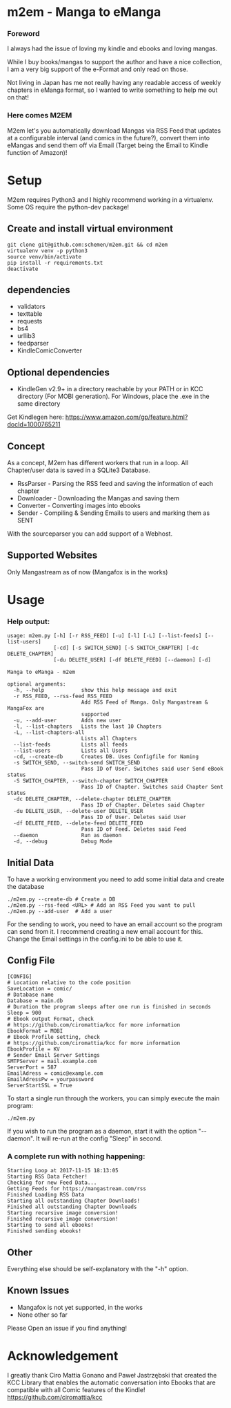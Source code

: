 # m2em - Manga to eManga

### Foreword
I always had the issue of loving my kindle and ebooks and loving mangas. 

While I buy books/mangas to support the author and have a nice collection, I am a very big support of the e-Format and only read on those.

Not living in Japan has me not really having any readable access of weekly chapters in eManga format, so I wanted to write something to help me out on that!

### Here comes M2EM

M2em let's you automatically download Mangas via RSS Feed that updates at a configurable interval (and comics in the future?), convert them into eMangas and send them off via Email (Target being the Email to Kindle function of Amazon)!

# Setup

M2em requires Python3 and I highly recommend working in a virtualenv. Some OS require the python-dev package!

## Create and install virtual environment
```x-sh
git clone git@github.com:schemen/m2em.git && cd m2em
virtualenv venv -p python3
source venv/bin/activate
pip install -r requirements.txt
deactivate
```

## dependencies
* validators
* texttable
* requests
* bs4
* urllib3
* feedparser
* KindleComicConverter


## Optional dependencies
* KindleGen v2.9+ in a directory reachable by your PATH or in KCC directory (For MOBI generation). For Windows, place the .exe in the same directory

Get Kindlegen here: https://www.amazon.com/gp/feature.html?docId=1000765211

## Concept
As a concept, M2em has different workers that run in a loop. All Chapter/user data is saved in a SQLite3 Database.
* RssParser - Parsing the RSS feed and saving the information of each chapter
* Downloader - Downloading the Mangas and saving them
* Converter - Converting images into ebooks
* Sender - Compiling & Sending Emails to users and marking them as SENT

With the sourceparser you can add support of a Webhost.

## Supported Websites
Only Mangastream as of now (Mangafox is in the works)

# Usage

### Help output:
```
usage: m2em.py [-h] [-r RSS_FEED] [-u] [-l] [-L] [--list-feeds] [--list-users]
               [-cd] [-s SWITCH_SEND] [-S SWITCH_CHAPTER] [-dc DELETE_CHAPTER]
               [-du DELETE_USER] [-df DELETE_FEED] [--daemon] [-d]

Manga to eManga - m2em

optional arguments:
  -h, --help            show this help message and exit
  -r RSS_FEED, --rss-feed RSS_FEED
                        Add RSS Feed of Manga. Only Mangastream & MangaFox are
                        supported
  -u, --add-user        Adds new user
  -l, --list-chapters   Lists the last 10 Chapters
  -L, --list-chapters-all
                        Lists all Chapters
  --list-feeds          Lists all feeds
  --list-users          Lists all Users
  -cd, --create-db      Creates DB. Uses Configfile for Naming
  -s SWITCH_SEND, --switch-send SWITCH_SEND
                        Pass ID of User. Switches said user Send eBook status
  -S SWITCH_CHAPTER, --switch-chapter SWITCH_CHAPTER
                        Pass ID of Chapter. Switches said Chapter Sent status
  -dc DELETE_CHAPTER, --delete-chapter DELETE_CHAPTER
                        Pass ID of Chapter. Deletes said Chapter
  -du DELETE_USER, --delete-user DELETE_USER
                        Pass ID of User. Deletes said User
  -df DELETE_FEED, --delete-feed DELETE_FEED
                        Pass ID of Feed. Deletes said Feed
  --daemon              Run as daemon
  -d, --debug           Debug Mode
```

## Initial Data
To have a working environment you need to add some initial data and create the database
```x-sh
./m2em.py --create-db # Create a DB
./m2em.py --rss-feed <URL> # Add an RSS Feed you want to pull
./m2em.py --add-user  # Add a user

```

For the sending to work, you need to have an email account so the program can send from it. I recommend creating a new email account for this. Change the Email settings in the config.ini to be able to use it.

## Config File
```
[CONFIG]
# Location relative to the code position
SaveLocation = comic/
# Database name
Database = main.db
# Duration the program sleeps after one run is finished in seconds
Sleep = 900
# Ebook output Format, check
# https://github.com/ciromattia/kcc for more information
EbookFormat = MOBI
# Ebook Profile setting, check 
# https://github.com/ciromattia/kcc for more information
EbookProfile = KV
# Sender Email Server Settings
SMTPServer = mail.example.com
ServerPort = 587
EmailAdress = comic@example.com
EmailAdressPw = yourpassword
ServerStartSSL = True
```



To start a single run through the workers, you can simply execute the main program:
```
./m2em.py
```

If you wish to run the program as a daemon, start it with the option "--daemon". It will re-run at the config "Sleep" in second.


### A complete run with nothing happening:
```
Starting Loop at 2017-11-15 18:13:05
Starting RSS Data Fetcher!
Checking for new Feed Data...
Getting Feeds for https://mangastream.com/rss
Finished Loading RSS Data
Starting all outstanding Chapter Downloads!
Finished all outstanding Chapter Downloads
Starting recursive image conversion!
Finished recursive image conversion!
Starting to send all ebooks!
Finished sending ebooks!
```

## Other
Everything else should be self-explanatory with the "-h" option.

## Known Issues
* Mangafox is not yet supported, in the works
* None other so far

Please Open an issue if you find anything!

# Acknowledgement
I greatly thank Ciro Mattia Gonano and Paweł Jastrzębski that created the KCC Library that enables the automatic conversation into Ebooks that are compatible with all Comic features of the Kindle!
https://github.com/ciromattia/kcc
